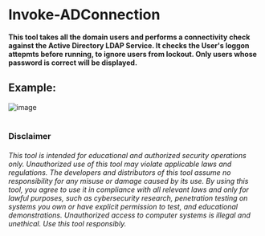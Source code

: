 # Invoke-ADConnection
**This tool takes all the domain users and performs a connectivity check against the Active Directory LDAP Service.
It checks the User's loggon attepmts before running, to ignore users from lockout. Only users whose password is correct will be displayed.**


## Example:
![image](https://github.com/7ysN/Invoke-ADConnection/assets/62604022/ea4b348d-c921-4491-aae7-f74161a20fa9)

#
### Disclaimer

###### This tool is intended for educational and authorized security operations only. Unauthorized use of this tool may violate applicable laws and regulations. The developers and distributors of this tool assume no responsibility for any misuse or damage caused by its use. By using this tool, you agree to use it in compliance with all relevant laws and only for lawful purposes, such as cybersecurity research, penetration testing on systems you own or have explicit permission to test, and educational demonstrations. Unauthorized access to computer systems is illegal and unethical. Use this tool responsibly.
